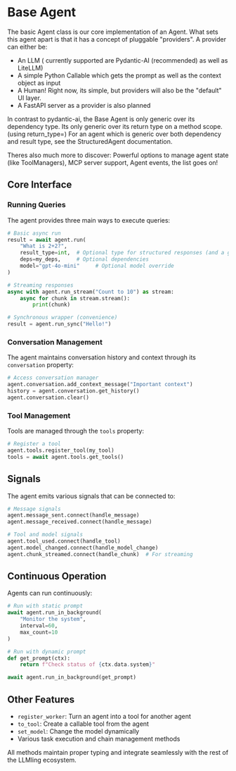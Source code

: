 # Base Agent

The basic Agent class is our core implementation of an Agent.
What sets this agent apart is that it has a concept of pluggable "providers". A provider can either be:

- An LLM ( currently supported are Pydantic-AI (recommended) as well as LiteLLM)
- A simple Python Callable which gets the prompt as well as the context object as input
- A Human! Right now, its simple, but providers will also be the "default" UI layer.
- A FastAPI server as a provider is also planned

In contrast to pydantic-ai, the Base Agent is only generic over its dependency type. Its only generic over its return type on a method scope. (using return_type=)
For an agent which is generic over both dependency and result type, see the StructuredAgent documentation.

Theres also much more to discover: Powerful options to manage agent state (like ToolManagers), MCP server support, Agent events, the list goes on!

## Core Interface

### Running Queries

The agent provides three main ways to execute queries:

```python
# Basic async run
result = await agent.run(
    "What is 2+2?",
    result_type=int,  # Optional type for structured responses (and a generic type)
    deps=my_deps,     # Optional dependencies
    model="gpt-4o-mini"     # Optional model override
)

# Streaming responses
async with agent.run_stream("Count to 10") as stream:
    async for chunk in stream.stream():
        print(chunk)

# Synchronous wrapper (convenience)
result = agent.run_sync("Hello!")
```

### Conversation Management

The agent maintains conversation history and context through its `conversation` property:

```python
# Access conversation manager
agent.conversation.add_context_message("Important context")
history = agent.conversation.get_history()
agent.conversation.clear()
```

### Tool Management

Tools are managed through the `tools` property:

```python
# Register a tool
agent.tools.register_tool(my_tool)
tools = await agent.tools.get_tools()
```

## Signals

The agent emits various signals that can be connected to:

```python
# Message signals
agent.message_sent.connect(handle_message)
agent.message_received.connect(handle_message)

# Tool and model signals
agent.tool_used.connect(handle_tool)
agent.model_changed.connect(handle_model_change)
agent.chunk_streamed.connect(handle_chunk)  # For streaming
```

## Continuous Operation

Agents can run continuously:

```python
# Run with static prompt
await agent.run_in_background(
    "Monitor the system",
    interval=60,
    max_count=10
)

# Run with dynamic prompt
def get_prompt(ctx):
    return f"Check status of {ctx.data.system}"

await agent.run_in_background(get_prompt)
```

## Other Features

- `register_worker`: Turn an agent into a tool for another agent
- `to_tool`: Create a callable tool from the agent
- `set_model`: Change the model dynamically
- Various task execution and chain management methods

All methods maintain proper typing and integrate seamlessly with the rest of the LLMling ecosystem.
